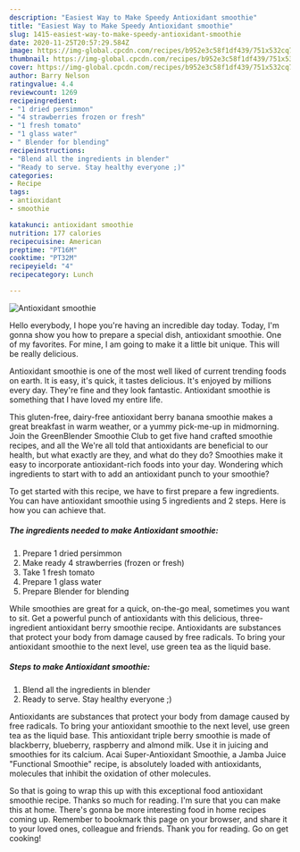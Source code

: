 ```yaml
---
description: "Easiest Way to Make Speedy Antioxidant smoothie"
title: "Easiest Way to Make Speedy Antioxidant smoothie"
slug: 1415-easiest-way-to-make-speedy-antioxidant-smoothie
date: 2020-11-25T20:57:29.584Z
image: https://img-global.cpcdn.com/recipes/b952e3c58f1df439/751x532cq70/antioxidant-smoothie-recipe-main-photo.jpg
thumbnail: https://img-global.cpcdn.com/recipes/b952e3c58f1df439/751x532cq70/antioxidant-smoothie-recipe-main-photo.jpg
cover: https://img-global.cpcdn.com/recipes/b952e3c58f1df439/751x532cq70/antioxidant-smoothie-recipe-main-photo.jpg
author: Barry Nelson
ratingvalue: 4.4
reviewcount: 1269
recipeingredient:
- "1 dried persimmon"
- "4 strawberries frozen or fresh"
- "1 fresh tomato"
- "1 glass water"
- " Blender for blending"
recipeinstructions:
- "Blend all the ingredients in blender"
- "Ready to serve. Stay healthy everyone ;)"
categories:
- Recipe
tags:
- antioxidant
- smoothie

katakunci: antioxidant smoothie 
nutrition: 177 calories
recipecuisine: American
preptime: "PT16M"
cooktime: "PT32M"
recipeyield: "4"
recipecategory: Lunch

---
```



![Antioxidant smoothie](https://img-global.cpcdn.com/recipes/b952e3c58f1df439/751x532cq70/antioxidant-smoothie-recipe-main-photo.jpg)

Hello everybody, I hope you're having an incredible day today. Today, I'm gonna show you how to prepare a special dish, antioxidant smoothie. One of my favorites. For mine, I am going to make it a little bit unique. This will be really delicious.

Antioxidant smoothie is one of the most well liked of current trending foods on earth. It is easy, it's quick, it tastes delicious. It's enjoyed by millions every day. They're fine and they look fantastic. Antioxidant smoothie is something that I have loved my entire life.

This gluten-free, dairy-free antioxidant berry banana smoothie makes a great breakfast in warm weather, or a yummy pick-me-up in midmorning. Join the GreenBlender Smoothie Club to get five hand crafted smoothie recipes, and all the We&#39;re all told that antioxidants are beneficial to our health, but what exactly are they, and what do they do? Smoothies make it easy to incorporate antioxidant-rich foods into your day. Wondering which ingredients to start with to add an antioxidant punch to your smoothie?


To get started with this recipe, we have to first prepare a few ingredients. You can have antioxidant smoothie using 5 ingredients and 2 steps. Here is how you can achieve that.

<!--inarticleads1-->

##### The ingredients needed to make Antioxidant smoothie:

1. Prepare 1 dried persimmon
1. Make ready 4 strawberries (frozen or fresh)
1. Take 1 fresh tomato
1. Prepare 1 glass water
1. Prepare  Blender for blending


While smoothies are great for a quick, on-the-go meal, sometimes you want to sit. Get a powerful punch of antioxidants with this delicious, three-ingredient antioxidant berry smoothie recipe. Antioxidants are substances that protect your body from damage caused by free radicals. To bring your antioxidant smoothie to the next level, use green tea as the liquid base. 

<!--inarticleads2-->

##### Steps to make Antioxidant smoothie:

1. Blend all the ingredients in blender
1. Ready to serve. Stay healthy everyone ;)


Antioxidants are substances that protect your body from damage caused by free radicals. To bring your antioxidant smoothie to the next level, use green tea as the liquid base. This antioxidant triple berry smoothie is made of blackberry, blueberry, raspberry and almond milk. Use it in juicing and smoothies for its calcium. Acai Super-Antioxidant Smoothie, a Jamba Juice &#34;Functional Smoothie&#34; recipe, is absolutely loaded with antioxidants, molecules that inhibit the oxidation of other molecules. 

So that is going to wrap this up with this exceptional food antioxidant smoothie recipe. Thanks so much for reading. I'm sure that you can make this at home. There's gonna be more interesting food in home recipes coming up. Remember to bookmark this page on your browser, and share it to your loved ones, colleague and friends. Thank you for reading. Go on get cooking!
